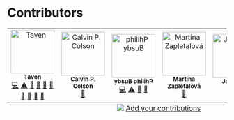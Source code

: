 # Contributors

<!-- ALL-CONTRIBUTORS-LIST:START - Do not remove or modify this section -->
<!-- prettier-ignore-start -->
<!-- markdownlint-disable -->
<table>
  <tbody>
    <tr>
      <td align="center"><a href="https://taven.me"><img src="https://avatars.githubusercontent.com/u/8206808?v=4?s=100" width="100px;" alt="Taven"/><br /><sub><b>Taven</b></sub></a><br /><a href="https://github.com/OpenDebates/openskill.py/commits?author=daegontaven" title="Code">💻</a> <a href="https://github.com/OpenDebates/openskill.py/commits?author=daegontaven" title="Tests">⚠️</a> <a href="https://github.com/OpenDebates/openskill.py/pulls?q=is%3Apr+reviewed-by%3Adaegontaven" title="Reviewed Pull Requests">👀</a> <a href="#research-daegontaven" title="Research">🔬</a> <a href="#projectManagement-daegontaven" title="Project Management">📆</a> <a href="#question-daegontaven" title="Answering Questions">💬</a> <a href="#maintenance-daegontaven" title="Maintenance">🚧</a> <a href="https://github.com/OpenDebates/openskill.py/commits?author=daegontaven" title="Documentation">📖</a> <a href="#design-daegontaven" title="Design">🎨</a> <a href="#data-daegontaven" title="Data">🔣</a></td>
      <td align="center"><a href="https://github.com/CalColson"><img src="https://avatars.githubusercontent.com/u/14209384?v=4?s=100" width="100px;" alt="Calvin P. Colson"/><br /><sub><b>Calvin P. Colson</b></sub></a><br /><a href="https://github.com/OpenDebates/openskill.py/commits?author=CalColson" title="Documentation">📖</a></td>
      <td align="center"><a href="https://philihp.com/"><img src="https://avatars.githubusercontent.com/u/1247668?v=4?s=100" width="100px;" alt="‮Philihp Busby"/><br /><sub><b>‮Philihp Busby</b></sub></a><br /><a href="https://github.com/OpenDebates/openskill.py/commits?author=philihp" title="Code">💻</a> <a href="https://github.com/OpenDebates/openskill.py/commits?author=philihp" title="Tests">⚠️</a> <a href="#research-philihp" title="Research">🔬</a> <a href="#data-philihp" title="Data">🔣</a></td>
      <td align="center"><a href="https://github.com/martinazapletalova"><img src="https://avatars.githubusercontent.com/u/91736322?v=4?s=100" width="100px;" alt="Martina Zapletalová"/><br /><sub><b>Martina Zapletalová</b></sub></a><br /><a href="https://github.com/OpenDebates/openskill.py/issues?q=author%3Amartinazapletalova" title="Bug reports">🐛</a></td>
      <td align="center"><a href="https://erotemic.wordpress.com/"><img src="https://avatars.githubusercontent.com/u/3186211?v=4?s=100" width="100px;" alt="Jon Crall"/><br /><sub><b>Jon Crall</b></sub></a><br /><a href="https://github.com/OpenDebates/openskill.py/commits?author=Erotemic" title="Code">💻</a></td>
      <td align="center"><a href="https://github.com/bstummer"><img src="https://avatars.githubusercontent.com/u/52933850?v=4?s=100" width="100px;" alt="bstummer"/><br /><sub><b>bstummer</b></sub></a><br /><a href="https://github.com/OpenDebates/openskill.py/commits?author=bstummer" title="Documentation">📖</a></td>
    </tr>
  </tbody>
  <tfoot>
    <tr>
      <td align="center" size="13px" colspan="7">
        <img src="https://raw.githubusercontent.com/all-contributors/all-contributors-cli/1b8533af435da9854653492b1327a23a4dbd0a10/assets/logo-small.svg">
          <a href="https://all-contributors.js.org/docs/en/bot/usage">Add your contributions</a>
        </img>
      </td>
    </tr>
  </tfoot>
</table>

<!-- markdownlint-restore -->
<!-- prettier-ignore-end -->

<!-- ALL-CONTRIBUTORS-LIST:END -->
